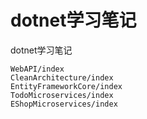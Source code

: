 # dotnet学习笔记

dotnet学习笔记  

```{toctree}
WebAPI/index
CleanArchitecture/index
EntityFrameworkCore/index
TodoMicroservices/index
EShopMicroservices/index
```